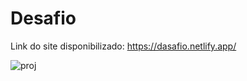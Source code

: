 # Desafio
Link do site disponibilizado: https://dasafio.netlify.app/ 

![proj](https://github.com/VictorYooga/Desafio/assets/159231116/23a005fa-c9d2-4771-9cfb-17a20adbb23c)
